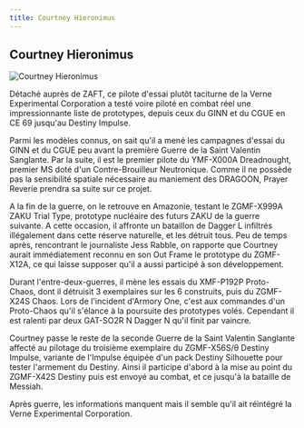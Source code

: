 ```yaml
---
title: Courtney Hieronimus
---
```


Courtney Hieronimus
-------------------


![Courtney Hieronimus](/images/stories/manga/astray/persos/CHGS.jpg)

Détaché auprès de ZAFT, ce pilote d'essai plutôt taciturne de la Verne Experimental Corporation a testé voire piloté en combat réel une impressionnante liste de prototypes, depuis ceux du GINN et du CGUE en CE 69 jusqu'au Destiny Impulse.


Parmi les modèles connus, on sait qu'il a mené les campagnes d'essai du GINN et du CGUE peu avant la première Guerre de la Saint Valentin Sanglante. Par la suite, il est le premier pilote du YMF-X000A Dreadnought, premier MS doté d'un Contre-Brouilleur Neutronique. Comme il ne possède pas la sensibilité spatiale nécessaire au maniement des DRAGOON, Prayer Reverie prendra sa suite sur ce projet. 


A la fin de la guerre, on le retrouve en Amazonie, testant le ZGMF-X999A ZAKU Trial Type, prototype nucléaire des futurs ZAKU de la guerre suivante. A cette occasion, il affronte un bataillon de Dagger L infiltrés illégalement dans cette réserve naturelle, et les détruit tous. Peu de temps après, rencontrant le journaliste Jess Rabble, on rapporte que Courtney aurait immédiatement reconnu en son Out Frame le prototype du ZGMF-X12A, ce qui laisse supposer qu'il a aussi participé à son développement.


Durant l'entre-deux-guerres, il mène les essais du XMF-P192P Proto-Chaos, dont il détruisit 3 exemplaires sur les 6 construits, puis du ZGMF-X24S Chaos. Lors de l'incident d'Armory One, c'est aux commandes d'un Proto-Chaos qu'il s'élance à la poursuite des prototypes volés. Cependant il est ralenti par deux GAT-SO2R N Dagger N qu'il finit par vaincre.


Courtney passe le reste de la seconde Guerre de la Saint Valentin Sanglante affecté au pilotage du troisième exemplaire du ZGMF-X56S/θ Destiny Impulse, variante de l'Impulse équipée d'un pack Destiny Silhouette pour tester l'armement du Destiny. Ainsi il participe d'abord à la mise au point du ZGMF-X42S Destiny puis est envoyé au combat, et ce jusqu'à la bataille de Messiah.


Après guerre, les informations manquent mais il semble qu'il ait réintégré la Verne Experimental Corporation.


